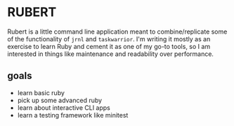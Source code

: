 # RUBERT

Rubert is a little command line application meant to combine/replicate some of the functionality of `jrnl` and `taskwarrior`. I'm writing it mostly as an exercise to learn Ruby and cement it as one of my go-to tools, so I am interested in things like maintenance and readability over performance.  

## goals
- learn basic ruby
- pick up some advanced ruby
- learn about interactive CLI apps
- learn a testing framework like minitest
